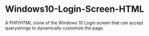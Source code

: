 # Windows10-Login-Screen-HTML
A PHP/HTML clone of the Windows 10 Login screen that can accept querystrings to dynamically customize the page.
